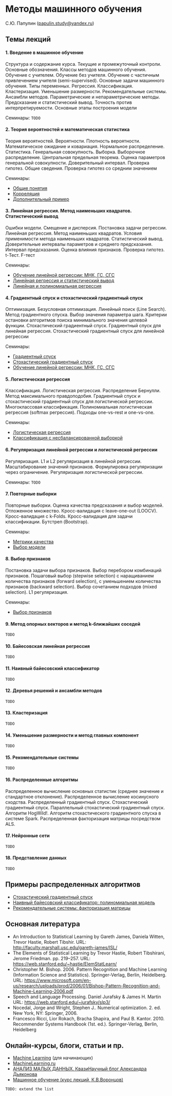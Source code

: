 # Методы машинного обучения

С.Ю. Папулин (papulin.study@yandex.ru)

## Темы лекций

#### 1. Введение в машинное обучение

Структура и содержание курса. Текущие и промежуточный контроли. Основные обозначения. Классы методов машинного обучения. Обучение с учителем. Обучение без учителя. Обучение с частичным привлечением учителя (semi-supervised). Основные задачи машинного обучения. Типы переменных. Регрессия. Классификация. Кластеризация. Уменьшение размерности. Рекомендательные системы. Ансамбли методов. Параметрические и непараметрические методы. Предсказание и статистический вывод. Точность против интерпретируемости. Основные этапы построения модели


Семинары: `TODO`


#### 2. Теория вероятностей и математическая статистика

Теория вероятностей. Вероятности. Плотность вероятности. Математическое ожидание и ковариация. Нормальное распределение. Статистика. Генеральная совокупность. Выборка. Выборочное распределение. Центральная предельная теорема. Оценка параметров генеральной совокупности. Доверительный интервал. Проверка гипотез. Общие сведения. Проверка гипотез со средним значением

Семинары:

- [Общие понятия](https://nbviewer.jupyter.org/github/MLMethods/Practice/blob/master/notebooks/C4_Statistics.ipynb)
- [Корреляция](https://github.com/MLMethods/Practice/blob/master/notebooks/C4_Correlation.ipynb)
- [Дополнительный пример](https://github.com/MLMethods/Practice/blob/master/notebooks/C4_Statistics_Examples.ipynb)

#### 3. Линейная регрессия. Метод наименьших квадратов. Статистический вывод

Ошибки модели. Смещение и дисперсия. Постановка задачи регрессии. Линейная регрессия. Метод наименьших квадратов. Условия применимости метода наименьших квадратов. Статистический вывод. Доверительные интервалы параметров и среднего предсказания. Интервал предсказания. Оценка влияния признаков. Проверка гипотез. t-Тест. F-тест

Семинары:
- [Обучение линейной регрессии: МНК, ГС, СГС](https://github.com/MLMethods/Practice/blob/master/notebooks/C3_Linear_Regression.ipynb)
- [Линейная регрессия и статистический вывод](https://github.com/MLMethods/Practice/blob/master/notebooks/C3_Inference.ipynb)
- [Линейная и полиномиальная регрессия](https://github.com/MLMethods/Practice/blob/master/notebooks/C5_Polynomial_Regression.ipynb)

#### 4. Градиентный спуск и стохастический градиентный спуск

Оптимизация. Безусловная оптимизация. Линейный поиск (Line Search). Метод градиентного спуска. Выбор значения параметра шага. Критерии остановки алгоритмов поиска минимального значения целевой функции. Стохастический градиентный спуск. Градиентный спуск для линейная регрессия. Стохастический градиентный спуск для линейной регрессии

Семинары:
- [Градиентный спуск](https://github.com/MLMethods/Practice/blob/master/notebooks/C3_GD.ipynb)
- [Стохастический градиентный спуск](https://github.com/MLMethods/Practice/blob/master/notebooks/C3_SGD.ipynb)
- [Обучение линейной регрессии: МНК, ГС, СГС](https://github.com/MLMethods/Practice/blob/master/notebooks/C3_Linear_Regression.ipynb)


#### 5. Логистическая регрессия
Классификация. Логистическая регрессия. Распределение Бернулли. Метод максимального правдоподобия. Градиентный спуск и стохастический градиентный спуск для логистической регрессии. Многоклассовая классификация. Полиномиальная логистическая регрессия (softmax регрессия). Подходы one-vs-rest и one-vs-one.

Семинары:
- [Логистическая регрессия](https://github.com/MLMethods/Practice/blob/master/notebooks/C5_Logistic_Regression.ipynb)
- [Классификация с несбалансированной выборкой](https://github.com/MLMethods/Practice/blob/master/notebooks/C5_Imbalanced_Classification.ipynb)

#### 6. Регуляризация линейной регрессии и логистической регрессии

Регуляризация. L1 и L2 регуляризация в линейной регрессии.  Масштабирование значений признаков. Формулировка регуляризации через ограничение. Регуляризация логистической регрессии.

Семинары:
`TODO`

#### 7. Повторные выборки

Повторные выборки. Оценка качества предсказания и выбор моделей. Отложенное множество. Кросс-валидация c leave-one-out (LOOCV). Кросс-валидация c k-Folds. Кросс-валидация для задачи классификации. Бутстреп (Bootstrap).

Семинары:
- [Метрики качества](https://github.com/MLMethods/Practice/blob/master/notebooks/C6_Metrics.ipynb)
- [Выбор модели](https://github.com/MLMethods/Practice/blob/master/notebooks/C6_CV.ipynb)


#### 8. Выбор признаков

Постановка задачи выбора признаков. Выбор перебором комбинаций признаков. Пошаговый выбор (stepwise selection) с наращиванием количества признаков (forward selection), с уменьшением количества признаков (backward selection). Выбор сочетанием подходов (mixed selection). L1 регуляризация.

Семинары:
- [Выбор признаков](https://github.com/MLMethods/Practice/blob/master/notebooks/C7_Feature_Selection.ipynb)


#### 9. Метод опорных векторов и метод k-ближайших соседей

`TODO`

#### 10. Байесовская линейная регрессия

`TODO`

#### 11. Наивный байесовский классификатор

`TODO`

#### 12. Деревья решений и ансамбли методов

`TODO`

#### 13. Кластеризация

`TODO`

#### 14. Уменьшение размерности и метод главных компонент

`TODO`

#### 15. Рекомендательные системы

`TODO`

#### 16. Распределенные алгоритмы

Распределенное вычисление основных статистик (среднее значение и стандартное отклонение). Распределенное вычисление косинусного сходства. Распределенный градиентный спуск. Стохастический градиентный спуск. Параллельный стохастический градиентный спуск. Алгоритм HogWild!. Алгоритм стохастического градиентного спуска в системе Spark.   Распределенная факторизация матрицы посредством ALS. 

#### 17. Нейронные сети

`TODO`

#### 18. Представление данных

`TODO`


## Примеры распределенных алгоритмов

- [Стохастический градиентный спуск](https://github.com/BigDataProcSystems/Lectures/blob/master/Spark_MLlib_Distributed_SGD.pdf)
- [Наивный байесовский классификатор: полиномиальная модель](https://github.com/BigDataProcSystems/Lectures/blob/master/Spark_MLlib_NaiveBayes.pdf)
- [Рекомендательные системы: факторизация матрицы](https://github.com/BigDataProcSystems/Lectures/blob/master/BigData_ML_RecomSystems.pdf)


## Основная литература

- An Introduction to Statistical Learning by Gareth James, Daniela Witten, Trevor Hastie, Robert Tibshir. URL: http://faculty.marshall.usc.edu/gareth-james/ISL/
- The Elements of Statistical Learning by Trevor Hastie, Robert Tibshirani, Jerome Friedman. pp. 219–257. URL: https://web.stanford.edu/~hastie/ElemStatLearn/
- Christopher M. Bishop. 2006. Pattern Recognition and Machine Learning (Information Science and Statistics). Springer-Verlag, Berlin, Heidelberg. URL: https://www.microsoft.com/en-us/research/uploads/prod/2006/01/Bishop-Pattern-Recognition-and-Machine-Learning-2006.pdf
- Speech and Language Processing. Daniel Jurafsky & James H. Martin URL: https://web.stanford.edu/~jurafsky/slp3/
- Nocedal, Jorge and Wright, Stephen J.. Numerical optimization. 2. ed. New York, NY: Springer, 2006.
- Francesco Ricci, Lior Rokach, Bracha Shapira, and Paul B. Kantor. 2010. Recommender Systems Handbook (1st. ed.). Springer-Verlag, Berlin, Heidelberg

## Онлайн-курсы, блоги, статьи и пр.

- [Machine Learning](https://www.coursera.org/learn/machine-learning) (для начинающих)
- [MachineLearning.ru](http://www.machinelearning.ru)
- [АНАЛИЗ МАЛЫХ ДАННЫХ. КвазиНаучный блог Александра Дьяконова](https://dyakonov.org/)
- [Машинное обучение (курс лекций, К.В.Воронцов)](http://www.machinelearning.ru/wiki/index.php?title=%D0%9C%D0%B0%D1%88%D0%B8%D0%BD%D0%BD%D0%BE%D0%B5_%D0%BE%D0%B1%D1%83%D1%87%D0%B5%D0%BD%D0%B8%D0%B5_%28%D0%BA%D1%83%D1%80%D1%81_%D0%BB%D0%B5%D0%BA%D1%86%D0%B8%D0%B9%2C_%D0%9A.%D0%92.%D0%92%D0%BE%D1%80%D0%BE%D0%BD%D1%86%D0%BE%D0%B2%29)

`TODO: extend the list`
